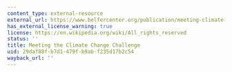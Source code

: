 ```yaml
---
content_type: external-resource
external_url: https://www.belfercenter.org/publication/meeting-climate-change-challenge
has_external_license_warning: true
license: https://en.wikipedia.org/wiki/All_rights_reserved
status: ''
title: Meeting the Climate Change Challenge
uid: 29daf88f-b7d1-479f-b9ab-f235d17b2c54
wayback_url: ''
---
```

